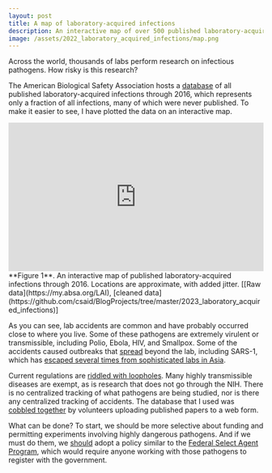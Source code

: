```yaml
---
layout: post
title: A map of laboratory-acquired infections
description: An interactive map of over 500 published laboratory-acquired infections
image: /assets/2022_laboratory_acquired_infections/map.png
---
```


Across the world, thousands of labs perform research on infectious pathogens. How risky is this research?

The American Biological Safety Association hosts a [database](https://my.absa.org/LAI) of all published laboratory-acquired infections through 2016, which represents only a fraction of all infections, many of which were never published. To make it easier to see, I have plotted the data on an interactive map. 

<iframe title="Laboratory-Acquired Infections through 2016" aria-label="Map" id="datawrapper-chart-hEHfJ" src="https://datawrapper.dwcdn.net/hEHfJ/5/" scrolling="no" frameborder="0" style="width: 0; min-width: 100% !important; border: none;" height="294"></iframe><script type="text/javascript">!function(){"use strict";window.addEventListener("message",(function(e){if(void 0!==e.data["datawrapper-height"]){var t=document.querySelectorAll("iframe");for(var a in e.data["datawrapper-height"])for(var r=0;r<t.length;r++){if(t[r].contentWindow===e.source)t[r].style.height=e.data["datawrapper-height"][a]+"px"}}}))}();</script>
<div class="wrapper">
  <div class="caption">**Figure 1**. An interactive map of published laboratory-acquired infections through 2016. Locations are approximate, with added jitter. [[Raw data](https://my.absa.org/LAI), [cleaned data](https://github.com/csaid/BlogProjects/tree/master/2023_laboratory_acquired_infections)]
  </div>
</div>


As you can see, lab accidents are common and have probably occurred close to where you live. Some of these pathogens are extremely virulent or transmissible, including Polio, Ebola, HIV, and Smallpox. Some of the accidents caused outbreaks that [spread](https://twitter.com/Chris_Said/status/1396827966395625474) beyond the lab, including SARS-1, which has [escaped several times from sophisticated labs in Asia](https://thebulletin.org/2014/03/threatened-pandemics-and-laboratory-escapes-self-fulfilling-prophecies/). 

Current regulations are [riddled with loopholes](https://www.nytimes.com/2022/10/22/science/covid-virus-laboratory-experiments.html). Many highly transmissible diseases are exempt, as is research that does not go through the NIH. There is no centralized tracking of what pathogens are being studied, nor is there any centralized tracking of accidents. The database that I used was [cobbled together](https://www.liebertpub.com/doi/full/10.1177/1535676016683194) by volunteers uploading published papers to a web form. 

What can be done? To start, we should be more selective about funding and permitting experiments involving highly dangerous pathogens. And if we must do them, we [should](https://www.nytimes.com/2022/10/22/science/covid-virus-laboratory-experiments.html) adopt a policy similar to the [Federal Select Agent Program](https://www.selectagents.gov/), which would require anyone working with those pathogens to register with the government.
